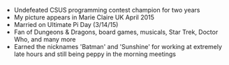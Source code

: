 - Undefeated CSUS programming contest champion for two years
- My picture appears in Marie Claire UK April 2015
- Married on Ultimate Pi Day (3/14/15)
- Fan of Dungeons & Dragons, board games, musicals, Star Trek, Doctor Who, and many more
- Earned the nicknames 'Batman' and 'Sunshine' for working at extremely late hours and still being peppy in the morning meetings